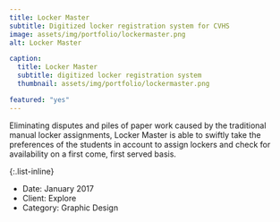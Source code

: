 ```yaml
---
title: Locker Master
subtitle: Digitized locker registration system for CVHS
image: assets/img/portfolio/lockermaster.png
alt: Locker Master

caption:
  title: Locker Master
  subtitle: digitized locker registration system
  thumbnail: assets/img/portfolio/lockermaster.png

featured: "yes"
---
```


Eliminating disputes and piles of paper work caused by the traditional manual locker assignments, Locker Master is able to swiftly take the preferences of the students in account to assign lockers and check for availability on a first come, first served basis.

{:.list-inline}
- Date: January 2017
- Client: Explore
- Category: Graphic Design

